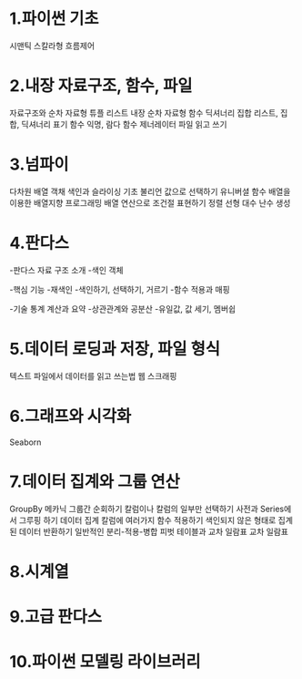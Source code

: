 # 1.파이썬 기초
 시맨틱
 스칼라형
 흐름제어

# 2.내장 자료구조, 함수, 파일
 자료구조와 순차 자료형
  튜플
  리스트
  내장 순차 자료형 함수
  딕셔너리
  집합
  리스트, 집합, 딕셔너리 표기
 함수
  익명, 람다 함수
  제너레이터
  파일 읽고 쓰기

# 3.넘파이
 다차원 배열 객채
  색인과 슬라이싱 기초
  불리언 값으로 선택하기
 유니버셜 함수
 배열을 이용한 배열지향 프로그래밍
  배열 연산으로 조건절 표현하기
  정렬
 선형 대수
 난수 생성

# 4.판다스
-판다스 자료 구조 소개
     -색인 객체
     
-핵심 기능
    -재색인
    -색인하기, 선택하기, 거르기
    -함수 적용과 매핑
    
-기술 통계 계산과 요약
     -상관관계와 공분산
     -유일값, 값 세기, 멤버쉽

# 5.데이터 로딩과 저장, 파일 형식
 텍스트 파일에서 데이터를 읽고 쓰는법
  웹 스크래핑

# 6.그래프와 시각화
  Seaborn

# 7.데이터 집계와 그룹 연산
 GroupBy 메카닉
  그룹간 순회하기
  칼럼이나 칼럼의 일부만 선택하기
  사전과 Series에서 그루핑 하기
 데이터 집계
  칼럼에 여러가지 함수 적용하기
  색인되지 않은 형태로 집계된 데이터 반환하기
 일반적인 분리-적용-병합
 피벗 테이블과 교차 일람표
  교차 일람표

# 8.시계열

# 9.고급 판다스

# 10.파이썬 모델링 라이브러리
